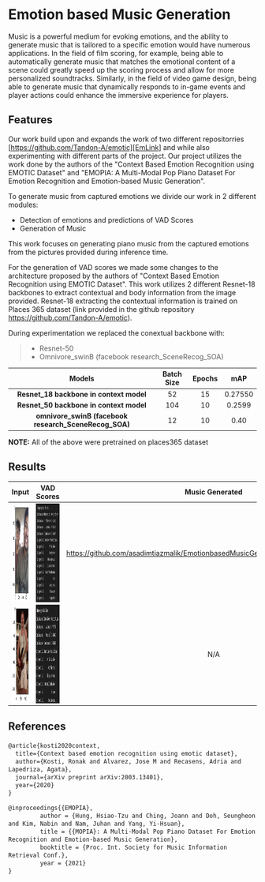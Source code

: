 # Emotion based Music Generation
Music is a powerful medium for evoking emotions, and the ability to generate music that is tailored to a specific emotion would have numerous applications. In the field of film scoring, for example, being able to automatically generate music that matches the emotional content of a scene could greatly speed up the scoring process and allow for more personalized soundtracks. Similarly, in the field of video game design, being able to generate music that dynamically responds to in-game events and player actions could enhance the immersive experience for players.


## Features

Our work build upon and expands the work of two different repositorries [https://github.com/Tandon-A/emotic][EmLink] and  while also experimenting with different parts of the project. Our project utilizes the work done by the authors of the "Context Based Emotion Recognition using EMOTIC Dataset" and "EMOPIA: A Multi-Modal Pop Piano Dataset For Emotion Recognition and Emotion-based Music Generation". 

To generate music from captured emotions we divide our work in 2 different modules:

- Detection of emotions and predictions of VAD Scores 
- Generation of Music

This work focuses on generating piano music from the captured emotions from the pictures provided during inference time. 

For the generation of VAD scores we made some changes to the architecture proposed by the authors of "Context Based Emotion Recognition using EMOTIC Dataset". This work utilizes 2 different Resnet-18 backbones to extract contextual and body information from the image provided. Resnet-18 extracting the contextual information is trained on Places 365 dataset (link provided in the github repository https://github.com/Tandon-A/emotic). 

During experimentation we replaced the conextual backbone with: 

> - Resnet-50 
> - Omnivore_swinB (facebook research_SceneRecog_SOA)



| Models    | Batch Size |Epochs|mAP |
| :-----------: | :-----------: | :-----------: |:-----------: |
| **Resnet_18 backbone in context model**   | 52       |15 |0.27550 |
| **Resnet_50 backbone in context model**    | 104       |10 |0.2599 |
| **omnivore_swinB (facebook research_SceneRecog_SOA)**   | 12      |10|0.40|

**NOTE:** All of the above were pretrained on places365 dataset
## Results 
| Input   | VAD Scores |Music Generated|
| :-----------: | :-----------: | :-----------: |
| <img align="center" src="./ex1.png" width=200 height=200>  | <img align="center" src="./output1.png" width=200 height=200>|https://github.com/asadimtiazmalik/EmotionbasedMusicGeneration/blob/main/audio.mpeg|
| <img align="center" src="./ex2.png" width=200 height=200>   |  <img align="center" src="./output2.png" width=200 height=200>      |N/A |


## References
```
@article{kosti2020context,
  title={Context based emotion recognition using emotic dataset},
  author={Kosti, Ronak and Alvarez, Jose M and Recasens, Adria and Lapedriza, Agata},
  journal={arXiv preprint arXiv:2003.13401},
  year={2020}
}
```

```
@inproceedings{{EMOPIA},
         author = {Hung, Hsiao-Tzu and Ching, Joann and Doh, Seungheon and Kim, Nabin and Nam, Juhan and Yang, Yi-Hsuan},
         title = {{MOPIA}: A Multi-Modal Pop Piano Dataset For Emotion Recognition and Emotion-based Music Generation},
         booktitle = {Proc. Int. Society for Music Information Retrieval Conf.},
         year = {2021}
}
```




